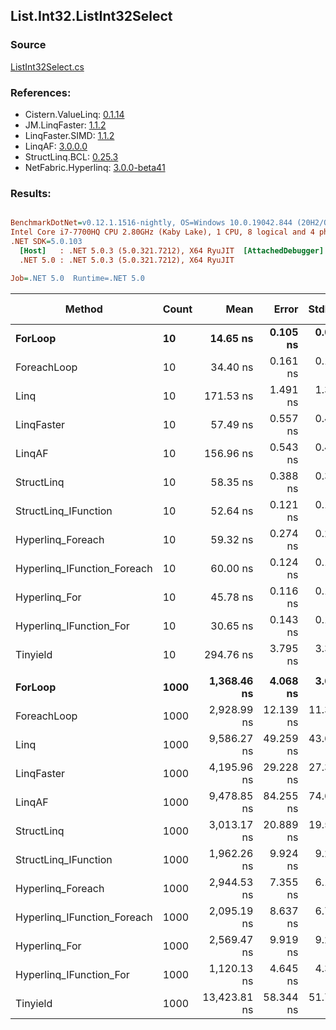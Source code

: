 ﻿## List.Int32.ListInt32Select

### Source
[ListInt32Select.cs](../LinqBenchmarks/List/Int32/ListInt32Select.cs)

### References:
- Cistern.ValueLinq: [0.1.14](https://www.nuget.org/packages/Cistern.ValueLinq/0.1.14)
- JM.LinqFaster: [1.1.2](https://www.nuget.org/packages/JM.LinqFaster/1.1.2)
- LinqFaster.SIMD: [1.1.2](https://www.nuget.org/packages/LinqFaster.SIMD/1.0.3)
- LinqAF: [3.0.0.0](https://www.nuget.org/packages/LinqAF/3.0.0.0)
- StructLinq.BCL: [0.25.3](https://www.nuget.org/packages/StructLinq.BCL/0.25.3)
- NetFabric.Hyperlinq: [3.0.0-beta41](https://www.nuget.org/packages/NetFabric.Hyperlinq/3.0.0-beta41)

### Results:
``` ini

BenchmarkDotNet=v0.12.1.1516-nightly, OS=Windows 10.0.19042.844 (20H2/October2020Update)
Intel Core i7-7700HQ CPU 2.80GHz (Kaby Lake), 1 CPU, 8 logical and 4 physical cores
.NET SDK=5.0.103
  [Host]   : .NET 5.0.3 (5.0.321.7212), X64 RyuJIT  [AttachedDebugger]
  .NET 5.0 : .NET 5.0.3 (5.0.321.7212), X64 RyuJIT

Job=.NET 5.0  Runtime=.NET 5.0  

```
|                      Method | Count |         Mean |     Error |    StdDev | Ratio | RatioSD |  Gen 0 | Gen 1 | Gen 2 | Allocated |
|---------------------------- |------ |-------------:|----------:|----------:|------:|--------:|-------:|------:|------:|----------:|
|                     **ForLoop** |    **10** |     **14.65 ns** |  **0.105 ns** |  **0.093 ns** |  **1.00** |    **0.00** |      **-** |     **-** |     **-** |         **-** |
|                 ForeachLoop |    10 |     34.40 ns |  0.161 ns |  0.143 ns |  2.35 |    0.01 |      - |     - |     - |         - |
|                        Linq |    10 |    171.53 ns |  1.491 ns |  1.321 ns | 11.71 |    0.13 | 0.0229 |     - |     - |      72 B |
|                  LinqFaster |    10 |     57.49 ns |  0.557 ns |  0.494 ns |  3.92 |    0.04 | 0.0305 |     - |     - |      96 B |
|                      LinqAF |    10 |    156.96 ns |  0.543 ns |  0.454 ns | 10.71 |    0.08 |      - |     - |     - |         - |
|                  StructLinq |    10 |     58.35 ns |  0.388 ns |  0.363 ns |  3.98 |    0.03 | 0.0101 |     - |     - |      32 B |
|        StructLinq_IFunction |    10 |     52.64 ns |  0.121 ns |  0.114 ns |  3.59 |    0.02 |      - |     - |     - |         - |
|           Hyperlinq_Foreach |    10 |     59.32 ns |  0.274 ns |  0.243 ns |  4.05 |    0.03 |      - |     - |     - |         - |
| Hyperlinq_IFunction_Foreach |    10 |     60.00 ns |  0.124 ns |  0.110 ns |  4.09 |    0.03 |      - |     - |     - |         - |
|               Hyperlinq_For |    10 |     45.78 ns |  0.116 ns |  0.103 ns |  3.12 |    0.02 |      - |     - |     - |         - |
|     Hyperlinq_IFunction_For |    10 |     30.65 ns |  0.143 ns |  0.127 ns |  2.09 |    0.02 |      - |     - |     - |         - |
|                    Tinyield |    10 |    294.76 ns |  3.795 ns |  3.364 ns | 20.12 |    0.30 | 0.1912 |     - |     - |     600 B |
|                             |       |              |           |           |       |         |        |       |       |           |
|                     **ForLoop** |  **1000** |  **1,368.46 ns** |  **4.068 ns** |  **3.606 ns** |  **1.00** |    **0.00** |      **-** |     **-** |     **-** |         **-** |
|                 ForeachLoop |  1000 |  2,928.99 ns | 12.139 ns | 11.355 ns |  2.14 |    0.01 |      - |     - |     - |         - |
|                        Linq |  1000 |  9,586.27 ns | 49.259 ns | 43.667 ns |  7.01 |    0.04 | 0.0153 |     - |     - |      72 B |
|                  LinqFaster |  1000 |  4,195.96 ns | 29.228 ns | 27.340 ns |  3.06 |    0.03 | 1.2894 |     - |     - |   4,056 B |
|                      LinqAF |  1000 |  9,478.85 ns | 84.255 ns | 74.690 ns |  6.93 |    0.06 |      - |     - |     - |         - |
|                  StructLinq |  1000 |  3,013.17 ns | 20.889 ns | 19.540 ns |  2.20 |    0.02 | 0.0076 |     - |     - |      32 B |
|        StructLinq_IFunction |  1000 |  1,962.26 ns |  9.924 ns |  9.283 ns |  1.43 |    0.01 |      - |     - |     - |         - |
|           Hyperlinq_Foreach |  1000 |  2,944.53 ns |  7.355 ns |  6.142 ns |  2.15 |    0.01 |      - |     - |     - |         - |
| Hyperlinq_IFunction_Foreach |  1000 |  2,095.19 ns |  8.637 ns |  6.743 ns |  1.53 |    0.01 |      - |     - |     - |         - |
|               Hyperlinq_For |  1000 |  2,569.47 ns |  9.919 ns |  9.278 ns |  1.88 |    0.01 |      - |     - |     - |         - |
|     Hyperlinq_IFunction_For |  1000 |  1,120.13 ns |  4.645 ns |  4.345 ns |  0.82 |    0.00 |      - |     - |     - |         - |
|                    Tinyield |  1000 | 13,423.81 ns | 58.344 ns | 51.720 ns |  9.81 |    0.05 | 0.1831 |     - |     - |     600 B |
